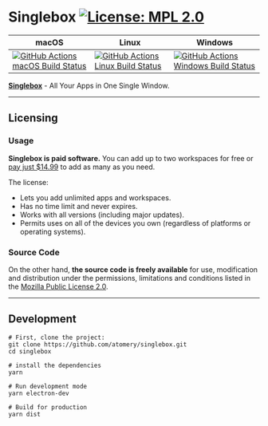 # Singlebox [![License: MPL 2.0](https://img.shields.io/badge/License-MPL%202.0-brightgreen.svg)](LICENSE)

|macOS|Linux|Windows|
|---|---|---|
|[![GitHub Actions macOS Build Status](https://github.com/atomery/singlebox/workflows/macOS/badge.svg)](https://github.com/atomery/singlebox/actions?query=workflow%3AmacOS)|[![GitHub Actions Linux Build Status](https://github.com/atomery/singlebox/workflows/Linux/badge.svg)](https://github.com/atomery/singlebox/actions?query=workflow%3ALinux)|[![GitHub Actions Windows Build Status](https://github.com/atomery/singlebox/workflows/Windows/badge.svg)](https://github.com/atomery/singlebox/actions?query=workflow%3AWindows)|

**[Singlebox](https://singleboxapp.com)** - All Your Apps in One Single Window.

---

## Licensing
### Usage
**Singlebox is paid software.** You can add up to two workspaces for free or [pay just $14.99](https://webcatalog.onfastspring.com/singleboxapp) to add as many as you need.

The license:
- Lets you add unlimited apps and workspaces.
- Has no time limit and never expires.
- Works with all versions (including major updates).
- Permits uses on all of the devices you own (regardless of platforms or operating systems).

### Source Code
On the other hand, **the source code is freely available** for use, modification and distribution under the permissions, limitations and conditions listed in the [Mozilla Public License 2.0](LICENSE).

---

## Development
```
# First, clone the project:
git clone https://github.com/atomery/singlebox.git
cd singlebox

# install the dependencies
yarn

# Run development mode
yarn electron-dev

# Build for production
yarn dist
```